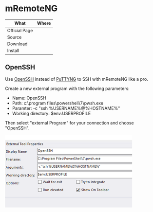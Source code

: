 # mRemoteNG

| What          | Where |
|---------------|-------|
| Official Page |       |
| Source        |       |
| Download      |       |
| Install       |       |

## OpenSSH

Use [OpenSSH](https://github.com/PowerShell/Win32-OpenSSH/releases) instead of [PuTTYNG](https://github.com/mRemoteNG/PuTTYNG) to SSH with mRemoteNG like a pro.

Create a new external program with the following parameters:

- Name: OpenSSH
- Path: c:\program files\powershell\7\pwsh.exe
- Paramter: -c "ssh %USERNAME%@%HOSTNAME%"
- Working directory: $env:USERPROFILE

Then select "external Program" for your connection and choose "OpenSSH".

![mRemoteNG](_mRemoteNG.png)
